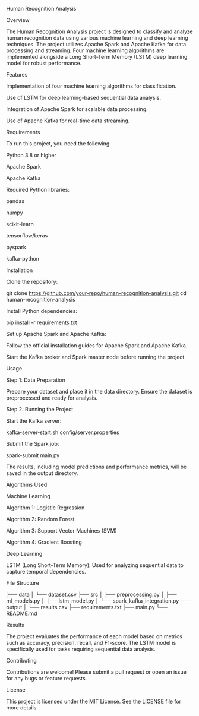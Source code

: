 Human Recognition Analysis

Overview

The Human Recognition Analysis project is designed to classify and analyze human recognition data using various machine learning and deep learning techniques. The project utilizes Apache Spark and Apache Kafka for data processing and streaming. Four machine learning algorithms are implemented alongside a Long Short-Term Memory (LSTM) deep learning model for robust performance.

Features

Implementation of four machine learning algorithms for classification.

Use of LSTM for deep learning-based sequential data analysis.

Integration of Apache Spark for scalable data processing.

Use of Apache Kafka for real-time data streaming.

Requirements

To run this project, you need the following:

Python 3.8 or higher

Apache Spark

Apache Kafka

Required Python libraries:

pandas

numpy

scikit-learn

tensorflow/keras

pyspark

kafka-python

Installation

Clone the repository:

git clone https://github.com/your-repo/human-recognition-analysis.git
cd human-recognition-analysis

Install Python dependencies:

pip install -r requirements.txt

Set up Apache Spark and Apache Kafka:

Follow the official installation guides for Apache Spark and Apache Kafka.

Start the Kafka broker and Spark master node before running the project.

Usage

Step 1: Data Preparation

Prepare your dataset and place it in the data directory. Ensure the dataset is preprocessed and ready for analysis.

Step 2: Running the Project

Start the Kafka server:

kafka-server-start.sh config/server.properties

Submit the Spark job:

spark-submit main.py

The results, including model predictions and performance metrics, will be saved in the output directory.

Algorithms Used

Machine Learning

Algorithm 1: Logistic Regression

Algorithm 2: Random Forest

Algorithm 3: Support Vector Machines (SVM)

Algorithm 4: Gradient Boosting

Deep Learning

LSTM (Long Short-Term Memory): Used for analyzing sequential data to capture temporal dependencies.

File Structure

├── data
│   └── dataset.csv
├── src
│   ├── preprocessing.py
│   ├── ml_models.py
│   ├── lstm_model.py
│   └── spark_kafka_integration.py
├── output
│   └── results.csv
├── requirements.txt
├── main.py
└── README.md

Results

The project evaluates the performance of each model based on metrics such as accuracy, precision, recall, and F1-score. The LSTM model is specifically used for tasks requiring sequential data analysis.

Contributing

Contributions are welcome! Please submit a pull request or open an issue for any bugs or feature requests.

License

This project is licensed under the MIT License. See the LICENSE file for more details.
